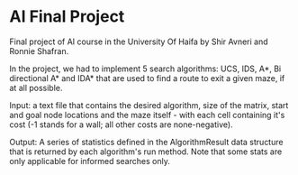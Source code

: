# AI Final Project
Final project of AI course in the University Of Haifa by Shir Avneri and Ronnie Shafran.

In the project, we had to implement 5 search algorithms: UCS, IDS, A*, Bi directional A* and IDA* 
that are used to find a route to exit a given maze, if at all possible.

Input:
a text file that contains the desired algorithm, size of the matrix, start and goal node locations
and the maze itself - with each cell containing it's cost (-1 stands for a wall; all other costs 
are none-negative).

Output:
A series of statistics defined in the AlgorithmResult data structure that is returned by each algorithm's
run method. Note that some stats are only applicable for informed searches only.


